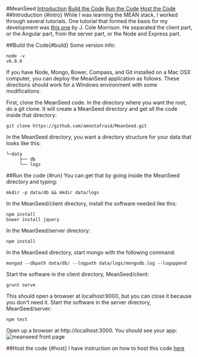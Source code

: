 #MeanSeed
[Introduction](#intro)
[Build the Code](#build)
[Run the Code](#run)
[Host the Code](#host)
##Introduction {#intro}
While I was learning the MEAN stack, I worked through several tutorials. One tutorial that formed the basis for my development was [this one](https://www.gitbook.com/book/amnotafraid/i-mean-it/edit#) by J. Cole Morrison. He separated the client part, or the Angular part, from the server part, or the Node and Express part.

##Build the Code{#build}
Some version info:

```
node -v
v6.0.0
```
If you have Node, Mongo, Bower, Compass, and Git installed on a Mac OSX computer, you can deploy the MeanSeed application as follows. These directions should work for a Windows environment with some modifications.

First, clone the MeanSeed code. In the directory where you want the root, do a git clone. It will create a MeanSeed directory and get all the code inside that directory:
```
git clone https://github.com/amnotafraid/MeanSeed.git
```
In the MeanSeed directory, you want a directory structure for your data that looks like this:
```
└─data
     ├── db
     └── logs
```
##Run the code {#run}
You can get that by going inside the MeanSeed directory and typing:
```
mkdir -p data/db && mkdir data/logs
```
In the MeanSeed/client directory, install the software needed like this:
```
npm install
bower install jquery
```
In the MeanSeed/server directory:
```
npm install
```
In the MeanSeed directory, start mongo with the following command:
```
mongod --dbpath data/db/ --logpath data/logs/mongodb.log --logappend
```
Start the software in the client directory, MeanSeed/client:
```
grunt serve
```
This should open a browser at localhost:9000, but you can close it because you don't need it. 
Start the software in the server directory, MeanSeed/server:
```
npm test
```
Open up a browser at http://localhost:3000. You should see your app:
![meanseed front page](https://cloud.githubusercontent.com/assets/1727761/21093854/abdd6b3a-c019-11e6-9e5a-d17f72920dc6.png)

##Host the code {#host}
I have instruction on how to host this code [here](https://amnotafraid.gitbooks.io/i-mean-it/content/hosting_on_bitnami.html)


